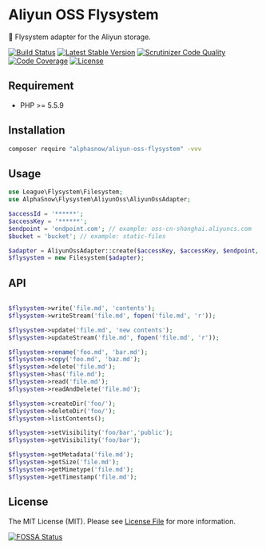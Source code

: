 # Aliyun OSS Flysystem

💾 Flysystem adapter for the Aliyun storage.

[![Build Status](https://github.com/alphasnow/aliyun-oss-flysystem/workflows/CI/badge.svg)](https://github.com/alphasnow/aliyun-oss-flysystem/actions)
[![Latest Stable Version](https://poser.pugx.org/alphasnow/aliyun-oss-flysystem/v/stable)](https://packagist.org/packages/alphasnow/aliyun-oss-flysystem)
[![Scrutinizer Code Quality](https://scrutinizer-ci.com/g/alphasnow/aliyun-oss-flysystem/badges/quality-score.png?b=master)](https://scrutinizer-ci.com/g/alphasnow/aliyun-oss-flysystem/?branch=master)
[![Code Coverage](https://scrutinizer-ci.com/g/alphasnow/aliyun-oss-flysystem/badges/coverage.png?b=master)](https://scrutinizer-ci.com/g/alphasnow/aliyun-oss-flysystem/?branch=master)
[![License](https://poser.pugx.org/alphasnow/aliyun-oss-flysystem/license)](https://packagist.org/packages/alphasnow/aliyun-oss-flysystem)

## Requirement

- PHP >= 5.5.9

## Installation

```bash
composer require "alphasnow/aliyun-oss-flysystem" -vvv
```

## Usage

```php
use League\Flysystem\Filesystem;
use AlphaSnow\Flysystem\AliyunOss\AliyunOssAdapter;

$accessId = '******';
$accessKey = '******';
$endpoint = 'endpoint.com'; // example: oss-cn-shanghai.aliyuncs.com
$bucket = 'bucket'; // example: static-files

$adapter = AliyunOssAdapter::create($accessKey, $accessKey, $endpoint, $bucket);
$flysystem = new Filesystem($adapter);
```

## API

```php

$flysystem->write('file.md', 'contents');
$flysystem->writeStream('file.md', fopen('file.md', 'r'));

$flysystem->update('file.md', 'new contents');
$flysystem->updateStream('file.md', fopen('file.md', 'r'));

$flysystem->rename('foo.md', 'bar.md');
$flysystem->copy('foo.md', 'baz.md');
$flysystem->delete('file.md');
$flysystem->has('file.md');
$flysystem->read('file.md');
$flysystem->readAndDelete('file.md');

$flysystem->createDir('foo/');
$flysystem->deleteDir('foo/');
$flysystem->listContents();

$flysystem->setVisibility('foo/bar','public');
$flysystem->getVisibility('foo/bar');

$flysystem->getMetadata('file.md');
$flysystem->getSize('file.md');
$flysystem->getMimetype('file.md');
$flysystem->getTimestamp('file.md');
```

## License
The MIT License (MIT). Please see [License File](LICENSE) for more information.

[![FOSSA Status](https://app.fossa.com/api/projects/git%2Bgithub.com%2Falphasnow%2Faliyun-oss-flysystem.svg?type=large)](https://app.fossa.com/projects/git%2Bgithub.com%2Falphasnow%2Faliyun-oss-flysystem?ref=badge_large)